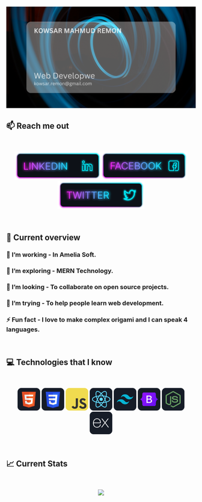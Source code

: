 ![I am a Junior Front-end developer. ](https://github.com/kowsar-mahmud-remon/kowsar-mahmud-remon/blob/main/images/githubcover.png)

## :mailbox: Reach me out

<br />

[<p align="center"><img height="75" src="https://github.com/kowsar-mahmud-remon/kowsar-mahmud-remon/blob/main/images/icons/Linkedin.png">](https://www.linkedin.com/in/kowsar-mahmud-remon/)[<img height="75" src="https://github.com/kowsar-mahmud-remon/kowsar-mahmud-remon/blob/main/images/icons/Facebook.png">](https://www.facebook.com/remon.rox.58/)[<img height="75" src="https://github.com/kowsar-mahmud-remon/kowsar-mahmud-remon/blob/main/images/icons/Twitter.png"> </p>](https://twitter.com/kowsar_remon)

<br />

## :eyes: Current overview

### 🔭 I’m working - In Amelia Soft.

### 🌱 I’m exploring - MERN Technology.

### 👯 I’m looking - To collaborate on open source projects.

### 🤔 I’m trying - To help people learn web development.

### ⚡ Fun fact - I love to make complex origami and I can speak 4 languages.

<br />

## :computer: Technologies that I know

<br>
<p align="center">
<img src="https://github.com/kowsar-mahmud-remon/kowsar-mahmud-remon/blob/main/images/icons/HTML.png"/>
<img src="https://github.com/kowsar-mahmud-remon/kowsar-mahmud-remon/blob/main/images/icons/css.png"/>
<img src="https://github.com/kowsar-mahmud-remon/kowsar-mahmud-remon/blob/main/images/icons/JavaScript.png"/>
<img src="https://github.com/kowsar-mahmud-remon/kowsar-mahmud-remon/blob/main/images/icons/react.png"/>
<img src="https://github.com/kowsar-mahmud-remon/kowsar-mahmud-remon/blob/main/images/icons/tailwind.png"/>
<img src="https://github.com/kowsar-mahmud-remon/kowsar-mahmud-remon/blob/main/images/icons/Bootsrap.png"/>
<img src="https://github.com/kowsar-mahmud-remon/kowsar-mahmud-remon/blob/main/images/icons/node.png"/>
<img src="https://github.com/kowsar-mahmud-remon/kowsar-mahmud-remon/blob/main/images/icons/express.png"/>
</p><br/>

## :chart_with_upwards_trend: Current Stats

<br />
<p align="center">
  <img width="60%" src="[![GitHub Streak](https://github-readme-streak-stats.herokuapp.com?user=kowsar-mahmud-remon&theme=dark)](https://git.io/streak-stats)" />
</p>
